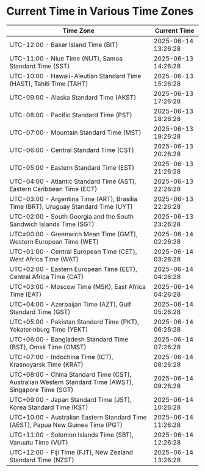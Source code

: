 # Current Time in Various Time Zones

| Time Zone | Current Time |
|-----------|--------------|
| UTC-12:00 - Baker Island Time (BIT) | 2025-06-14 13:26:28 |
| UTC-11:00 - Niue Time (NUT), Samoa Standard Time (SST) | 2025-06-13 14:26:28 |
| UTC-10:00 - Hawaii-Aleutian Standard Time (HAST), Tahiti Time (TAHT) | 2025-06-13 15:26:28 |
| UTC-09:00 - Alaska Standard Time (AKST) | 2025-06-13 17:26:28 |
| UTC-08:00 - Pacific Standard Time (PST) | 2025-06-13 18:26:28 |
| UTC-07:00 - Mountain Standard Time (MST) | 2025-06-13 19:26:28 |
| UTC-06:00 - Central Standard Time (CST) | 2025-06-13 20:26:28 |
| UTC-05:00 - Eastern Standard Time (EST) | 2025-06-13 21:26:28 |
| UTC-04:00 - Atlantic Standard Time (AST), Eastern Caribbean Time (ECT) | 2025-06-13 22:26:28 |
| UTC-03:00 - Argentina Time (ART), Brasília Time (BRT), Uruguay Standard Time (UYT) | 2025-06-13 22:26:28 |
| UTC-02:00 - South Georgia and the South Sandwich Islands Time (SGT) | 2025-06-13 23:26:28 |
| UTC±00:00 - Greenwich Mean Time (GMT), Western European Time (WET) | 2025-06-14 02:26:28 |
| UTC+01:00 - Central European Time (CET), West Africa Time (WAT) | 2025-06-14 03:26:28 |
| UTC+02:00 - Eastern European Time (EET), Central Africa Time (CAT) | 2025-06-14 04:26:28 |
| UTC+03:00 - Moscow Time (MSK), East Africa Time (EAT) | 2025-06-14 04:26:28 |
| UTC+04:00 - Azerbaijan Time (AZT), Gulf Standard Time (GST) | 2025-06-14 05:26:28 |
| UTC+05:00 - Pakistan Standard Time (PKT), Yekaterinburg Time (YEKT) | 2025-06-14 06:26:28 |
| UTC+06:00 - Bangladesh Standard Time (BST), Omsk Time (OMST) | 2025-06-14 07:26:28 |
| UTC+07:00 - Indochina Time (ICT), Krasnoyarsk Time (KRAT) | 2025-06-14 08:26:28 |
| UTC+08:00 - China Standard Time (CST), Australian Western Standard Time (AWST), Singapore Time (SGT) | 2025-06-14 09:26:28 |
| UTC+09:00 - Japan Standard Time (JST), Korea Standard Time (KST) | 2025-06-14 10:26:28 |
| UTC+10:00 - Australian Eastern Standard Time (AEST), Papua New Guinea Time (PGT) | 2025-06-14 11:26:28 |
| UTC+11:00 - Solomon Islands Time (SBT), Vanuatu Time (VUT) | 2025-06-14 12:26:28 |
| UTC+12:00 - Fiji Time (FJT), New Zealand Standard Time (NZST) | 2025-06-14 13:26:28 |
